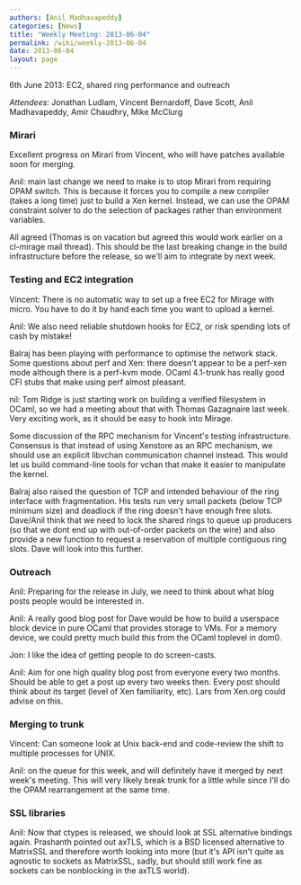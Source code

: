 ```yaml
---
authors: [Anil Madhavapeddy]
categories: [News]
title: "Weekly Meeting: 2013-06-04"
permalink: /wiki/weekly-2013-06-04
date: 2013-06-04
layout: page
---
```


6th June 2013: EC2, shared ring performance and outreach

*Attendees:* Jonathan Ludlam, Vincent Bernardoff, Dave Scott, Anil Madhavapeddy, Amir Chaudhry, Mike McClurg

### Mirari

Excellent progress on Mirari from Vincent, who will have patches available soon for merging.

Anil: main last change we need to make is to stop Mirari from requiring OPAM
switch.  This is because it forces you to compile a new compiler (takes a long
time) just to build a Xen kernel.  Instead, we can use the OPAM constraint
solver to do the selection of packages rather than environment variables.

All agreed (Thomas is on vacation but agreed this would work earlier on a cl-mirage
mail thread).  This should be the last breaking change in the build infrastructure
before the release, so we'll aim to integrate by next week.

### Testing and EC2 integration 

Vincent: There is no automatic way to set up a free EC2 for Mirage with micro.
You have to do it by hand each time you want to upload a kernel.  

Anil: We also need reliable shutdown hooks for EC2, or risk spending lots of cash by mistake! 

Balraj has been playing with performance to optimise the network stack.  Some
questions about perf and Xen: there doesn't appear to be a perf-xen mode
although there is a perf-kvm mode.  OCaml 4.1-trunk has really good CFI stubs
that make using perf almost pleasant.

nil: Tom Ridge is just starting work on building a verified filesystem in
OCaml, so we had a meeting about that with Thomas Gazagnaire last week.  Very
exciting work, as it should be easy to hook into Mirage.

Some discussion of the RPC mechanism for Vincent's testing infrastructure.  Consensus
is that instead of using Xenstore as an RPC mechanism, we should use an explicit
libvchan communication channel instead.  This would let us build command-line
tools for vchan that make it easier to manipulate the kernel.

Balraj also raised the question of TCP and intended behaviour of the ring
interface with fragmentation.  His tests run very small packets (below TCP
minimum size) and deadlock if the ring doesn't have enough free slots.
Dave/Anil think that we need to lock the shared rings to queue up producers (so
that we dont end up with out-of-order packets on the wire) and also provide a
new function to request a reservation of multiple contiguous ring slots.  Dave
will look into this further.

### Outreach

Anil: Preparing for the release in July, we need to think about what blog posts
people would be interested in.

Anil: A really good blog post for Dave would be how to build a userspace block
device in pure OCaml that provides storage to VMs.  For a memory device, we
could pretty much build this from the OCaml toplevel in dom0.

Jon: I like the idea of getting people to do screen-casts.

Anil: Aim for one high quality blog post from everyone every two months.
Should be able to get a post up every two weeks then.  Every post should think
about its target (level of Xen familiarity, etc).  Lars from Xen.org could
advise on this.

### Merging to trunk

Vincent: Can someone look at Unix back-end and code-review the shift
to multiple processes for UNIX.

Anil: on the queue for this week, and will definitely have it merged by
next week's meeting. This will very likely break trunk for a little while
since I'll do the OPAM rearrangement at the same time.

### SSL libraries

Anil: Now that ctypes is released, we should look at SSL alternative bindings again.
Prashanth pointed out axTLS, which is a BSD licensed alternative to MatrixSSL and
therefore worth looking into more (but it's API isn't quite as agnostic to sockets
as MatrixSSL, sadly, but should still work fine as sockets can be nonblocking in
the axTLS world).


